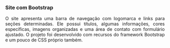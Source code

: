 ### Site com Bootstrap

<p align="justify">
O site apresenta uma barra de navegação com logomarca e links para seções determinadas. Ele possui títulos, algumas informações, cores específicas, imagens organizadas e uma área de contato com formulário ajustado. O projeto foi desenvolvido com recursos do framework Bootstrap e um pouco de CSS próprio também.
</p>
